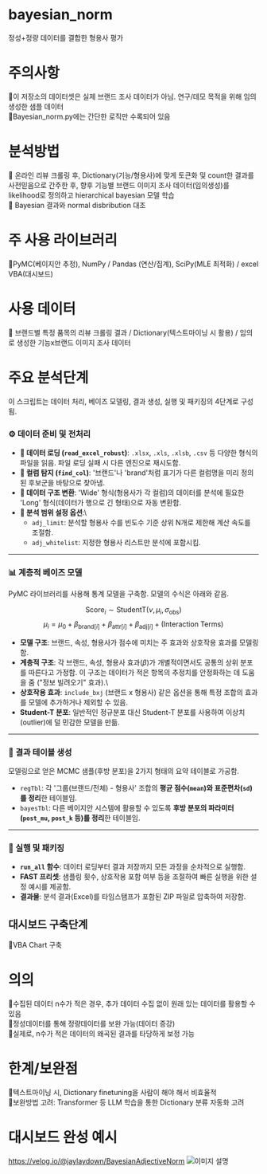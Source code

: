 # bayesian_norm
정성+정량 데이터를 결합한 형용사 평가

# 주의사항
📍이 저장소의 데이터셋은 실제 브랜드 조사 데이터가 아님. 연구/데모 목적을 위해 임의 생성한 샘플 데이터\
📍Bayesian_norm.py에는 간단한 로직만 수록되어 있음

# 분석방법
📍 온라인 리뷰 크롤링 후, Dictionary(기능/형용사)에 맞게 토큰화 및 count한 결과를 사전믿음으로 간주한 후, 향후 기능별 브랜드 이미지 조사 데이터(임의생성)를 likelihood로 정의하고 hierarchical bayesian 모델 학습\
📍 Bayesian 결과와 normal disbribution 대조

# 주 사용 라이브러리
📍PyMC(베이지안 추정), NumPy / Pandas (연산/집계), SciPy(MLE 최적화) / excel VBA(대시보드)

# 사용 데이터
📍 브랜드별 특정 품목의 리뷰 크롤링 결과 / Dictionary(텍스트마이닝 시 활용) / 임의로 생성한 기능x브랜드 이미지 조사 데이터

# 주요 분석단계
이 스크립트는 데이터 처리, 베이즈 모델링, 결과 생성, 실행 및 패키징의 4단계로 구성됨.

### ⚙️ 데이터 준비 및 전처리
- **📄 데이터 로딩 (`read_excel_robust`)**: `.xlsx`, `.xls`, `.xlsb`, `.csv` 등 다양한 형식의 파일을 읽음. 파일 로딩 실패 시 다른 엔진으로 재시도함.
- **🔎 컬럼 탐지 (`find_col`)**: '브랜드'나 'brand'처럼 표기가 다른 컬럼명을 미리 정의된 후보군을 바탕으로 찾아냄.
- **🔄 데이터 구조 변환**: 'Wide' 형식(형용사가 각 컬럼)의 데이터를 분석에 필요한 'Long' 형식(데이터가 행으로 긴 형태)으로 자동 변환함.
- **🔧 분석 범위 설정 옵션**:\
  - `adj_limit`: 분석할 형용사 수를 빈도수 기준 상위 N개로 제한해 계산 속도를 조절함.
  - `adj_whitelist`: 지정한 형용사 리스트만 분석에 포함시킴.

***

### 📊 계층적 베이즈 모델

PyMC 라이브러리를 사용해 통계 모델을 구축함. 모델의 수식은 아래와 같음.

$$
\text{Score}_{i} \sim \text{StudentT}(\nu, \mu_i, \sigma_{\text{obs}})
$$
$$
\mu_i = \mu_0 + \beta_{\text{brand}[i]} + \beta_{\text{attr}[i]} + \beta_{\text{adj}[i]} + (\text{Interaction Terms})
$$

- **모델 구조**: 브랜드, 속성, 형용사가 점수에 미치는 주 효과와 상호작용 효과를 모델링함.
- **계층적 구조**: 각 브랜드, 속성, 형용사 효과($\beta$)가 개별적이면서도 공통의 상위 분포를 따른다고 가정함. 이 구조는 데이터가 적은 항목의 추정치를 안정화하는 데 도움을 줌 ("정보 빌려오기" 효과).\
- **상호작용 효과**: `include_bxj` (브랜드 x 형용사) 같은 옵션을 통해 특정 조합의 효과를 모델에 추가하거나 제외할 수 있음.
- **Student-T 분포**: 일반적인 정규분포 대신 Student-T 분포를 사용하여 이상치(outlier)에 덜 민감한 모델을 만듦.

***

### 📑 결과 테이블 생성
모델링으로 얻은 MCMC 샘플(후방 분포)을 2가지 형태의 요약 테이블로 가공함.
- `regTbl`: 각 '그룹(브랜드/전체) - 형용사' 조합의 **평균 점수(`mean`)와 표준편차(`sd`)를 정리**한 테이블임.
- `bayesTbl`: 다른 베이지안 시스템에 활용할 수 있도록 **후방 분포의 파라미터(`post_mu`, `post_k` 등)를 정리**한 테이블임.

***

### 🚀 실행 및 패키징
- **`run_all` 함수**: 데이터 로딩부터 결과 저장까지 모든 과정을 순차적으로 실행함.
- **FAST 프리셋**: 샘플링 횟수, 상호작용 포함 여부 등을 조절하여 빠른 실행을 위한 설정 예시를 제공함.
- **결과물**: 분석 결과(Excel)를 타임스탬프가 포함된 ZIP 파일로 압축하여 저장함.

## 대시보드 구축단계
📍VBA Chart 구축

# 의의
📍수집된 데이터 n수가 적은 경우, 추가 데이터 수집 없이 원래 있는 데이터를 활용할 수 있음\
📍정성데이터를 통해 정량데이터를 보완 가능(데이터 증강)\
📍실제로, n수가 적은 데이터의 왜곡된 결과를 타당하게 보정 가능

# 한계/보완점
📍텍스트마이닝 시, Dictionary finetuning을 사람이 해야 해서 비효율적\
📍보완방법 고려: Transformer 등 LLM 학습을 통한 Dictionary 분류 자동화 고려

# 대시보드 완성 예시
https://velog.io/@jaylaydown/BayesianAdjectiveNorm
![이미지 설명](https://velog.velcdn.com/images/jaylaydown/post/37763cff-3be5-44d6-ba49-589cffdab94b/image.png)

